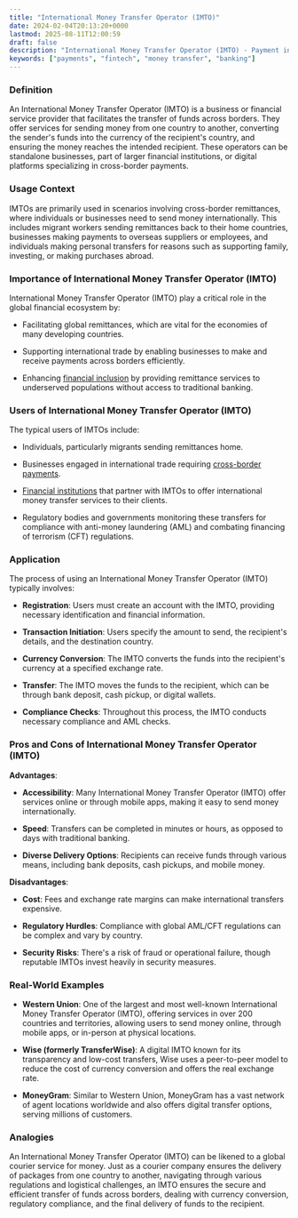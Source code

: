 ```yaml
---
title: "International Money Transfer Operator (IMTO)"
date: 2024-02-04T20:13:20+0000
lastmod: 2025-08-11T12:00:59
draft: false
description: "International Money Transfer Operator (IMTO) - Payment industry knowledge and insights"
keywords: ["payments", "fintech", "money transfer", "banking"]
---
```


### Definition

An International Money Transfer Operator (IMTO) is a business or financial service provider that facilitates the transfer of funds across borders. They offer services for sending money from one country to another, converting the sender's funds into the currency of the recipient's country, and ensuring the money reaches the intended recipient. These operators can be standalone businesses, part of larger financial institutions, or digital platforms specializing in cross-border payments.

### Usage Context

IMTOs are primarily used in scenarios involving cross-border remittances, where individuals or businesses need to send money internationally. This includes migrant workers sending remittances back to their home countries, businesses making payments to overseas suppliers or employees, and individuals making personal transfers for reasons such as supporting family, investing, or making purchases abroad.

### Importance of International Money Transfer Operator (IMTO)

International Money Transfer Operator (IMTO) play a critical role in the global financial ecosystem by:

- Facilitating global remittances, which are vital for the economies of many developing countries.

- Supporting international trade by enabling businesses to make and receive payments across borders efficiently.

- Enhancing [financial inclusion](https://faisalkhanllc.xyz/resources/payments-wiki/f/what-is-financial-inclusion/) by providing remittance services to underserved populations without access to traditional banking.

### Users of International Money Transfer Operator (IMTO)

The typical users of IMTOs include:

- Individuals, particularly migrants sending remittances home.

- Businesses engaged in international trade requiring [cross-border payments](https://faisalkhanllc.xyz/resources/payments-wiki/c/cross-border-payments-2/).

- [Financial institutions](https://faisalkhanllc.xyz/resources/payments-wiki/f/financial-institution-fi/) that partner with IMTOs to offer international money transfer services to their clients.

- Regulatory bodies and governments monitoring these transfers for compliance with anti-money laundering (AML) and combating financing of terrorism (CFT) regulations.

### Application

The process of using an International Money Transfer Operator (IMTO) typically involves:

- **Registration**: Users must create an account with the IMTO, providing necessary identification and financial information.

- **Transaction Initiation**: Users specify the amount to send, the recipient's details, and the destination country.

- **Currency Conversion**: The IMTO converts the funds into the recipient's currency at a specified exchange rate.

- **Transfer**: The IMTO moves the funds to the recipient, which can be through bank deposit, cash pickup, or digital wallets.

- **Compliance Checks**: Throughout this process, the IMTO conducts necessary compliance and AML checks.

### Pros and Cons of International Money Transfer Operator (IMTO)

**Advantages**:

- **Accessibility**: Many International Money Transfer Operator (IMTO) offer services online or through mobile apps, making it easy to send money internationally.

- **Speed**: Transfers can be completed in minutes or hours, as opposed to days with traditional banking.

- **Diverse Delivery Options**: Recipients can receive funds through various means, including bank deposits, cash pickups, and mobile money.

**Disadvantages**:

- **Cost**: Fees and exchange rate margins can make international transfers expensive.

- **Regulatory Hurdles**: Compliance with global AML/CFT regulations can be complex and vary by country.

- **Security Risks**: There's a risk of fraud or operational failure, though reputable IMTOs invest heavily in security measures.

### Real-World Examples

- **Western Union**: One of the largest and most well-known International Money Transfer Operator (IMTO), offering services in over 200 countries and territories, allowing users to send money online, through mobile apps, or in-person at physical locations.

- **Wise (formerly TransferWise)**: A digital IMTO known for its transparency and low-cost transfers, Wise uses a peer-to-peer model to reduce the cost of currency conversion and offers the real exchange rate.

- **MoneyGram**: Similar to Western Union, MoneyGram has a vast network of agent locations worldwide and also offers digital transfer options, serving millions of customers.

### Analogies

An International Money Transfer Operator (IMTO) can be likened to a global courier service for money. Just as a courier company ensures the delivery of packages from one country to another, navigating through various regulations and logistical challenges, an IMTO ensures the secure and efficient transfer of funds across borders, dealing with currency conversion, regulatory compliance, and the final delivery of funds to the recipient.